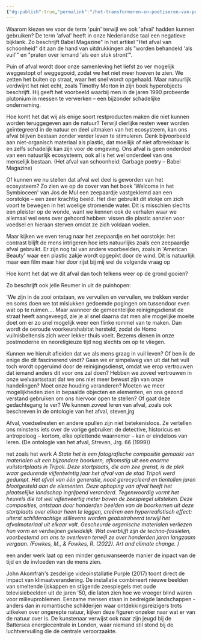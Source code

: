 ```yaml
---
{"dg-publish":true,"permalink":"/het-transformeren-en-poetiseren-van-puin/puin/","dgPassFrontmatter":true}
---
```


Waarom kiezen we voor de term 'puin' terwijl we ook 'afval' hadden kunnen gebruiken? De term 'afval' heeft in onze Nederlandse taal een negatieve bijklank. Zo beschrijft Babel Magazine" in het artikel "Het afval van schoonheid" dit aan de hand van uitdrukkingen als "worden behandeld 'als vuil'" en "praten over iemand 'als een stuk stront'".

Puin of afval wordt door onze samenleving het liefst zo ver mogelijk weggestopt of weggegooid, zodat we het niet meer hoeven te zien. We zetten het buiten op straat, waar het snel wordt opgehaald. Maar natuurlijk verdwijnt het niet echt, zoals Timothy Morton in zijn boek hyperobjects beschrijft. Hij geeft het voorbeeld waarbij men in de jaren 1990 probeerde plutonium in messen te verwerken – een bijzonder schadelijke onderneming.

Hoe komt het dat wij als enige soort restproducten maken die niet kunnen worden teruggegeven aan de natuur? Terwijl dierlijke resten weer worden geïntegreerd in de natuur en deel uitmaken van het ecosysteem, kan ons afval blijven bestaan zonder verder leven te stimuleren. Denk bijvoorbeeld aan niet-organisch materiaal als plastic, dat moeilijk of niet afbreekbaar is en zelfs schadelijk kan zijn voor de omgeving. Ons afval is geen onderdeel van een natuurlijk ecosysteem, ook al is het wel onderdeel van ons menselijk bestaan. (Het afval van schoonheid: Garbage poetry – Babel Magazine)

Of kunnen we nu stellen dat afval wel deel is geworden van het ecosysteem? Zo zien we op de cover van het boek 'Welcome in het Symbioceen' van Jos de Mul een zeepaardje vastgeklemd aan een oorstokje – een zeer krachtig beeld. Het dier gebruikt dit stokje om zich voort te bewegen in het woelige stromende water. Dit is misschien slechts een pleister op de wonde, want we kennen ook de verhalen waar we allemaal wel eens over gehoord hebben: vissen die plastic aanzien voor voedsel en hieraan sterven omdat ze zich voldaan voelen.

Maar kijken we even terug naar het zeepaardje en het oorstokje: het contrast blijft de mens intrigeren hoe iets natuurlijks zoals een zeepaardje afval gebruikt. Er zijn nog tal van andere voorbeelden, zoals in 'American Beauty' waar een plastic zakje wordt opgepikt door de wind. Dit is natuurlijk maar een film maar hier door rijst bij mij wel de volgende vraag op

Hoe komt het dat we dit afval dan toch telkens weer op de grond gooien?

Zo beschrijft ook jelle Reumer in uit de puinhopen:

'We zijn in de zooi ontstaan, we vervuilen en vervuilen, we trekken verder en soms doen we tot mislukken gedoemde pogingen om tussendoor even wat op te ruimen…. Maar wanneer de gemeentelijke reinigingsdienst de straat heeft aangeveegd, zie je al snel daarna dat men alle mogelijke moeite doet om er zo snel mogelijk weer een flinke rommel van te maken. Dan wordt de oeroude voorkeurshabitat hersteld, zodat de Homo vuilnisbeltensis zich weer lekker thuis voelt. Bezems dienen in onze postmoderne en neoreligieuze tijd nog slechts om op te vliegen.

Kunnen we hieruit afleiden dat we als mens graag in vuil leven? Of ben ik de enige die dit fascinerend vindt? Gaan we er simpelweg van uit dat het vuil toch wordt opgeruimd door de reinigingsdienst, omdat we erop vertrouwen dat iemand anders dit voor ons zal doen? Hebben we zoveel vertrouwen in onze welvaartsstaat dat we ons niet meer bewust zijn van onze handelingen? Moet onze houding veranderen? Moeten we meer mogelijkheden zien in bepaalde objecten en elementen, en ons gezond verstand gebruiken om ons hiervoor open te stellen? Of gaat deze gedachtegang te ver? We kunnen zoveel leren van afval, zoals ook beschreven in de ontologie van het afval, steven,jrg

Afval, voedselresten en andere spullen zijn niet betekenisloos. Ze vertellen ons minstens iets over de vorige gebruiker: de detective, historicus en antropoloog – kortom, elke oplettende waarnemer – kan er eindeloos van leren. (De ontologie van het afval, Streven, Jrg. 66 (1999))

net zoals het werk _A State het is een fotografische compositie gemaakt van materialen uit een bijzondere boorkern, afkomstig uit een enorme vuilstortplaats in Tripoli. Deze stortplaats, die aan zee grenst, is de plek waar gedurende vijfentwintig jaar het afval van de stad Tripoli werd gedumpt. Het afval van één generatie, nooit gerecycleerd en tientallen jaren blootgesteld aan de elementen. Deze ophoping van afval heeft het plaatselijke landschap ingrijpend veranderd. Tegenwoordig vormt het heuvels die tot wel vijfenveertig meter boven de zeespiegel uitsteken. Deze composities, ontstaan door honderden beelden van de boorkernen uit deze stortplaats over elkaar heen te leggen, creëren een hyperrealistisch effect: uiterst schilderachtige stillevens worden geabstraheerd terwijl het afvalmateriaal uit elkaar valt. Gescheurde organische materialen verliezen hun vorm en verdwijnen geleidelijk. Wat overblijft zijn de techno-fossielen, voorbestemd om ons te overleven terwijl ze over honderden jaren langzaam vergaan. (Fowkes, M., & Fowkes, R. (2022). Art and climate change. )_

een ander werk laat op een minder genuwanseerde manier de inpact van de tijd en de invloeden van de mens zien.

John Akomfrah's zesdelige videoinstallatie Purple (2017) toont direct de impact van klimaatverandering. De installatie combineert nieuwe beelden van smeltende ijskappen en stijgende zeespiegels met oude televisiebeelden uit de jaren '50, die laten zien hoe we vroeger blind waren voor milieuproblemen. Eenzame mensen staan in bedreigde landschappen - anders dan in romantische schilderijen waar ontdekkingsreizigers trots uitkeken over ongerepte natuur, kijken deze figuren onzeker naar wat er van de natuur over is. De kunstenaar verwijst ook naar zijn jeugd bij de Battersea energiecentrale in Londen, waar niemand stil stond bij de luchtvervuiling die de centrale veroorzaakte.